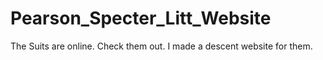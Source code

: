 # Pearson_Specter_Litt_Website
The Suits are online. Check them out. I made a descent website for them.

